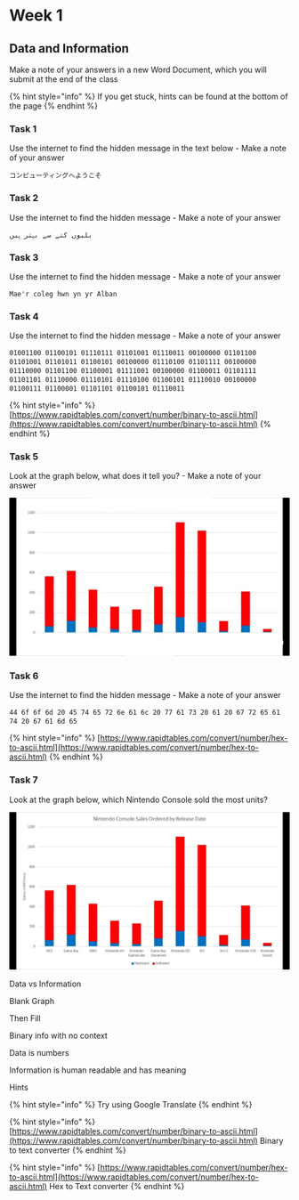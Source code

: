 # Week 1

## Data and Information

Make a note of your answers in a new Word Document, which you will submit at the end of the class

{% hint style="info" %}
If you get stuck, hints can be found at the bottom of the page
{% endhint %}

### Task 1

Use the internet to find the hidden message in the text below - Make a note of your  answer

```text
コンピューティングへようこそ
```

### Task 2

Use the internet to find the hidden message - Make a note of your  answer

```text
بلیوں کتے سے بہتر ہیں
```

### Task 3

Use the internet to find the hidden message - Make a note of your  answer

```text
Mae'r coleg hwn yn yr Alban
```

### Task 4

Use the internet to find the hidden message - Make a note of your  answer

```text
01001100 01100101 01110111 01101001 01110011 00100000 01101100 01101001 01101011 01100101 00100000 01110100 01101111 00100000 01110000 01101100 01100001 01111001 00100000 01100011 01101111 01101101 01110000 01110101 01110100 01100101 01110010 00100000 01100111 01100001 01101101 01100101 01110011
```

{% hint style="info" %}
[https://www.rapidtables.com/convert/number/binary-to-ascii.html](https://www.rapidtables.com/convert/number/binary-to-ascii.html)
{% endhint %}

### Task 5

Look at the graph below, what does it tell you? - Make a note of your  answer

![](../../../../.gitbook/assets/graph.png)

### Task 6

Use the internet to find the hidden message - Make a note of your  answer

```text
44 6f 6f 6d 20 45 74 65 72 6e 61 6c 20 77 61 73 20 61 20 67 72 65 61 74 20 67 61 6d 65
```

{% hint style="info" %}
[https://www.rapidtables.com/convert/number/hex-to-ascii.html](https://www.rapidtables.com/convert/number/hex-to-ascii.html)
{% endhint %}

### Task 7

Look at the graph below, which Nintendo Console sold the most units?

![](../../../../.gitbook/assets/image%20%2818%29.png)

Data vs Information



Blank Graph

Then Fill



Binary info with no context



Data is numbers

Information is human readable and has meaning

Hints



{% hint style="info" %}
Try using Google Translate
{% endhint %}

{% hint style="info" %}
[https://www.rapidtables.com/convert/number/binary-to-ascii.html](https://www.rapidtables.com/convert/number/binary-to-ascii.html) Binary to text converter
{% endhint %}

{% hint style="info" %}
[https://www.rapidtables.com/convert/number/hex-to-ascii.html](https://www.rapidtables.com/convert/number/hex-to-ascii.html) Hex to Text converter
{% endhint %}


